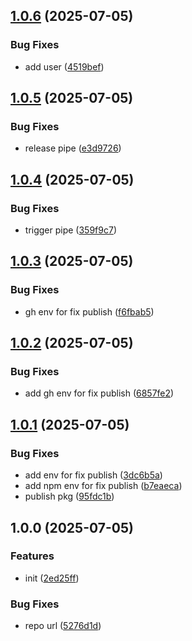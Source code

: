 ## [1.0.6](https://github.com/todayes/assets-hotel/compare/v1.0.5...v1.0.6) (2025-07-05)

### Bug Fixes

* add user ([4519bef](https://github.com/todayes/assets-hotel/commit/4519befae3a716c2dffa129e42f40ebbc950efb2))

## [1.0.5](https://github.com/todayes/assets-hotel/compare/v1.0.4...v1.0.5) (2025-07-05)

### Bug Fixes

* release pipe ([e3d9726](https://github.com/todayes/assets-hotel/commit/e3d97263d48b6a8b1afaa294841a5636a901597a))

## [1.0.4](https://github.com/todayes/assets-hotel/compare/v1.0.3...v1.0.4) (2025-07-05)

### Bug Fixes

* trigger pipe ([359f9c7](https://github.com/todayes/assets-hotel/commit/359f9c78756cb6065d0d18912e83a4d2f520620d))

## [1.0.3](https://github.com/todayes/assets-hotel/compare/v1.0.2...v1.0.3) (2025-07-05)

### Bug Fixes

* gh env for fix publish ([f6fbab5](https://github.com/todayes/assets-hotel/commit/f6fbab5664c1e4cda8a1dba9852e985869282ac0))

## [1.0.2](https://github.com/todayes/assets-hotel/compare/v1.0.1...v1.0.2) (2025-07-05)

### Bug Fixes

* add gh env for fix publish ([6857fe2](https://github.com/todayes/assets-hotel/commit/6857fe206c3554ad9e09db4022e4f7d8b3460bf8))

## [1.0.1](https://github.com/todayes/assets-hotel/compare/v1.0.0...v1.0.1) (2025-07-05)

### Bug Fixes

* add env for fix publish ([3dc6b5a](https://github.com/todayes/assets-hotel/commit/3dc6b5a16720190c3ffb12cb34d4244cd20a16f5))
* add npm env for fix publish ([b7eaeca](https://github.com/todayes/assets-hotel/commit/b7eaeca4f9fe63093fe342be4c840f1bcef3144e))
* publish pkg ([95fdc1b](https://github.com/todayes/assets-hotel/commit/95fdc1b8f70e7fda084c21f64113f8eb1a7fcf33))

## 1.0.0 (2025-07-05)

### Features

* init ([2ed25ff](https://github.com/todayes/assets-hotel/commit/2ed25ff28f84610c02efbbd948766124a12c05a6))

### Bug Fixes

* repo url ([5276d1d](https://github.com/todayes/assets-hotel/commit/5276d1dbe50463ae1a68dda4470c52201d9a158b))
